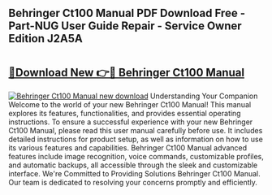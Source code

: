 ## Behringer Ct100 Manual PDF Download Free - Part-NUG User Guide Repair - Service Owner Edition J2A5A

# <h2><a href="http://bc41055.oget.top/?id=Behringer+Ct100+Manual">🔗Download New 👉🔴 Behringer Ct100 Manual</a></h2>

[![Behringer Ct100 Manual new download](https://i.imgur.com/5g1atiW.png)](http://bc41055.oget.top/?id=Behringer+Ct100+Manual)
Understanding Your Companion Welcome to the world of your new Behringer Ct100 Manual! This manual explores its features, functionalities, and provides essential operating instructions. To ensure a successful experience with your new Behringer Ct100 Manual, please read this user manual carefully before use. It includes detailed instructions for product setup, as well as information on how to use its various features and capabilities. Behringer Ct100 Manual advanced features include image recognition, voice commands, customizable profiles, and automatic backups, all accessible through the sleek and customizable interface. We're Committed to Providing Solutions Behringer Ct100 Manual. Our team is dedicated to resolving your concerns promptly and efficiently.
